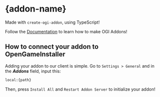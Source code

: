 # {addon-name}

Made with `create-ogi-addon`, using TypeScript!

Follow the [Documentation](https://ogi.nat3z.com/docs/first-addon) to learn how to make OGI Addons!

## How to connect your addon to OpenGameInstaller

Adding your addon to our client is simple. Go to `Settings > General` and in the **_Addons_** field, input this:

```md
local:{path}
```

Then, press `Install All` and `Restart Addon Server` to initialize your addon!
